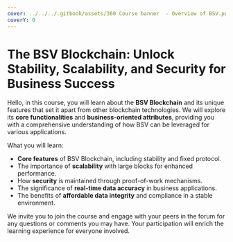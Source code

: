 ```yaml
---
cover: ../../../.gitbook/assets/360 Course banner  - Overview of BSV.png
coverY: 0
---
```


# The BSV Blockchain: Unlock Stability, Scalability, and Security for Business Success

Hello, in this course, you will learn about the **BSV Blockchain** and its unique features that set it apart from other blockchain technologies. We will explore its **core functionalities** and **business-oriented attributes**, providing you with a comprehensive understanding of how BSV can be leveraged for various applications.

What you will learn:

* **Core features** of BSV Blockchain, including stability and fixed protocol.
* The importance of **scalability** with large blocks for enhanced performance.
* How **security** is maintained through proof-of-work mechanisms.
* The significance of **real-time data accuracy** in business applications.
* The benefits of **affordable data integrity** and compliance in a stable environment.

We invite you to join the course and engage with your peers in the forum for any questions or comments you may have. Your participation will enrich the learning experience for everyone involved.
